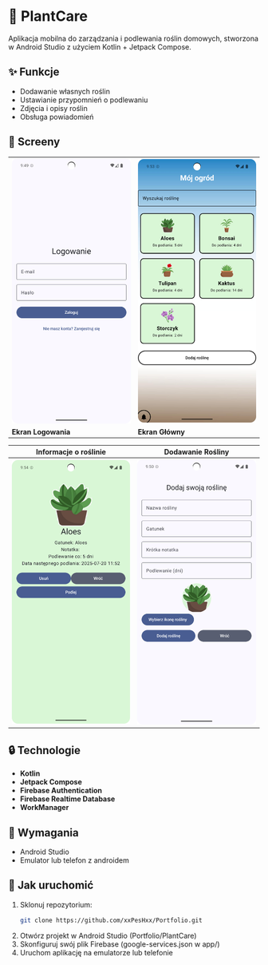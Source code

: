 # 🌱 PlantCare

Aplikacja mobilna do zarządzania i podlewania roślin domowych, stworzona w Android Studio z użyciem Kotlin + Jetpack Compose.

## ✨ Funkcje

- Dodawanie własnych roślin
- Ustawianie przypomnień o podlewaniu
- Zdjęcia i opisy roślin
- Obsługa powiadomień

## 📸 Screeny

<table>
  <tr>
    <td><img src="screens/login_screen.png" width="250"/></td>
    <td><img src="screens/main_screen.png" width="250"/></td>
  </tr>
  <tr>
    <td><b>Ekran Logowania</b></td>
    <td><b>Ekran Główny</b></td>
  </tr>
</table>


| Informacje o roślinie | Dodawanie Rośliny |
|--------------------|--------------------|
| ![screen3](screens/plant_screen.png) | ![screen4](screens/add_plant_screen.png) |



## 🔒 Technologie

- **Kotlin**
- **Jetpack Compose**
- **Firebase Authentication**
- **Firebase Realtime Database**
- **WorkManager**

## 📱 Wymagania

- Android Studio
- Emulator lub telefon z androidem

## 🔧 Jak uruchomić

1. Sklonuj repozytorium:
   ```bash
   git clone https://github.com/xxPesHxx/Portfolio.git
2. Otwórz projekt w Android Studio (Portfolio/PlantCare)
3. Skonfiguruj swój plik Firebase (google-services.json w app/)
4. Uruchom aplikację na emulatorze lub telefonie


